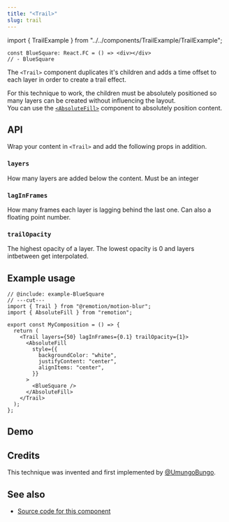 ```yaml
---
title: "<Trail>"
slug: trail
---
```


import { TrailExample } from "../../components/TrailExample/TrailExample";

```twoslash include example
const BlueSquare: React.FC = () => <div></div>
// - BlueSquare
```

The `<Trail>` component duplicates it's children and adds a time offset to each layer in order to create a trail effect.

For this technique to work, the children must be absolutely positioned so many layers can be created without influencing the layout.  
You can use the [`<AbsoluteFill>`](/docs/absolute-fill) component to absolutely position content.

## API

Wrap your content in `<Trail>` and add the following props in addition.

### `layers`

How many layers are added below the content. Must be an integer

### `lagInFrames`

How many frames each layer is lagging behind the last one. Can also a floating point number.

### `trailOpacity`

The highest opacity of a layer. The lowest opacity is 0 and layers intbetween get interpolated.

## Example usage

```tsx twoslash
// @include: example-BlueSquare
// ---cut---
import { Trail } from "@remotion/motion-blur";
import { AbsoluteFill } from "remotion";

export const MyComposition = () => {
  return (
    <Trail layers={50} lagInFrames={0.1} trailOpacity={1}>
      <AbsoluteFill
        style={{
          backgroundColor: "white",
          justifyContent: "center",
          alignItems: "center",
        }}
      >
        <BlueSquare />
      </AbsoluteFill>
    </Trail>
  );
};
```

## Demo

<TrailExample />

## Credits

This technique was invented and first implemented by [@UmungoBungo](https://github.com/UmungoBungo).

## See also

- [Source code for this component](https://github.com/remotion-dev/remotion/blob/main/packages/motion-blur/src/Trail.tsx)
